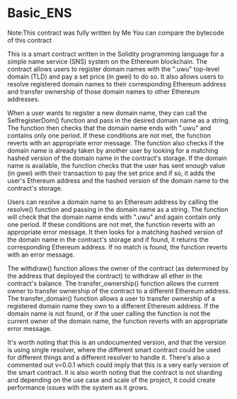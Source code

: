 # Basic_ENS

Note:This contract was fully written by Me
You can compare the bytecode of this contract

This is a smart contract written in the Solidity programming language for a simple name service (SNS) system on the Ethereum blockchain. The contract allows users to register domain names with the ".uwu" top-level domain (TLD) and pay a set price (in gwei) to do so. It also allows users to resolve registered domain names to their corresponding Ethereum address and transfer ownership of those domain names to other Ethereum addresses.

When a user wants to register a new domain name, they can call the SelfregisterDom() function and pass in the desired domain name as a string. The function then checks that the domain name ends with ".uwu" and contains only one period. If these conditions are not met, the function reverts with an appropriate error message. The function also checks if the domain name is already taken by another user by looking for a matching hashed version of the domain name in the contract's storage. If the domain name is available, the function checks that the user has sent enough value (in gwei) with their transaction to pay the set price and if so, it adds the user's Ethereum address and the hashed version of the domain name to the contract's storage.

Users can resolve a domain name to an Ethereum address by calling the resolve() function and passing in the domain name as a string. The function will check that the domain name ends with ".uwu" and again contain only one period. If these conditions are not met, the function reverts with an appropriate error message. It then looks for a matching hashed version of the domain name in the contract's storage and if found, it returns the corresponding Ethereum address. If no match is found, the function reverts with an error message.

The withdraw() function allows the owner of the contract (as determined by the address that deployed the contract) to withdraw all ether in the contract's balance. The transfer_ownership() function allows the current owner to transfer ownership of the contract to a different Ethereum address. The transfer_domain() function allows a user to transfer ownership of a registered domain name they own to a different Ethereum address. If the domain name is not found, or if the user calling the function is not the current owner of the domain name, the function reverts with an appropriate error message.

It's worth noting that this is an undocumented version, and that the version is using single resolver, where the different smart contract could be used for different things and a different resolver to handle it. There's also a commented out v=0.0.1 which could imply that this is a very early version of the smart contract.
It is also worth noting that the contract is not sharding and depending on the use case and scale of the project, it could create performance issues with the system as it grows.
